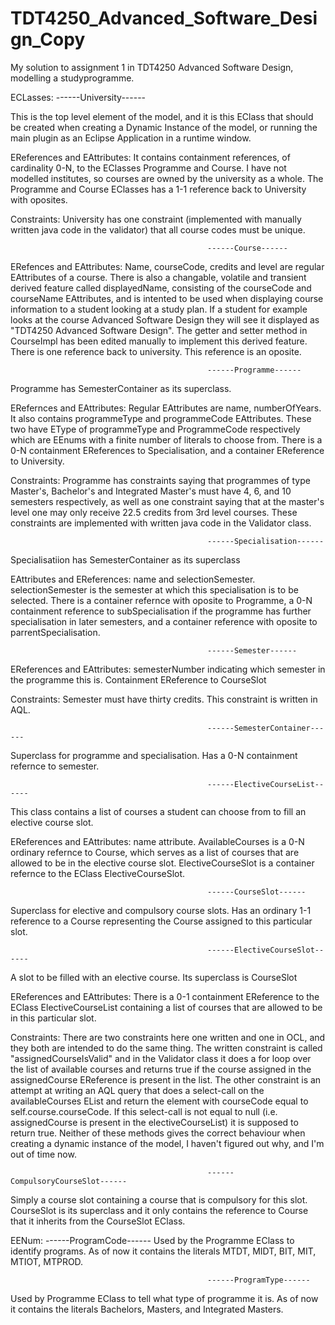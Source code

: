 # TDT4250_Advanced_Software_Design_Copy

My solution to assignment 1 in TDT4250 Advanced Software Design, modelling a studyprogramme.


ECLasses:
                                                ------University------
                                                
This is the top level element of the model, and it is this EClass that should be created when creating a Dynamic Instance of the model, or running the main plugin as an Eclipse Application in a runtime window. 

EReferences and EAttributes:
It contains containment references, of cardinality 0-N, to the EClasses Programme and Course. I have not modelled institutes, so courses are owned by the university as a whole. The Programme and Course EClasses has a 1-1 reference back to University with oposites.

Constraints:
University has one constraint (implemented with manually written java code in the validator) that all course codes must be unique.


                                                ------Course------
ERefences and EAttributes:
Name, courseCode, credits and level are regular EAttributes of a course. 
There is also a changable, volatile and transient derived feature called displayedName, consisting of the courseCode and courseName EAttributes, and is intented to be used when displaying course information to a student looking at a study plan. If a student for example looks at the course Advanced Software Design they will see it displayed as "TDT4250 Advanced Software Design". The getter and setter method in CourseImpl has been edited manually to implement this derived feature.
There is one reference back to university. This reference is an oposite.


                                                ------Programme------
Programme has SemesterContainer as its superclass.

ERefernces and EAttributes:
Regular EAttributes are name, numberOfYears. It also contains programmeType and programmeCode EAttributes. These two have EType of programmeType and ProgrammeCode respectively which are EEnums with a finite number of literals to choose from.
There is a 0-N containment EReferences to Specialisation, and a container EReference to University.

Constraints:
Programme has constraints saying that programmes of type Master's, Bachelor's and Integrated Master's must have 4, 6, and 10 semesters respectively, as well as one constraint saying that at the master's level one may only receive 22.5 credits from 3rd level courses. These constraints are implemented with written java code in the Validator class.


                                                ------Specialisation------
Specialisatiion has SemesterContainer as its superclass

EAttributes and EReferences:
name and selectionSemester. selectionSemester is the semester at which this specialisation is to be selected.
There is a container refernce with oposite to Programme, a 0-N containment reference to subSpecialisation if the programme has further specialisation in later semesters, and a container reference with oposite to parrentSpecialisation.


                                                ------Semester------
EReferences and EAttributes:
semesterNumber indicating which semester in the programme this is.
Containment EReference to CourseSlot

Constraints:
Semester must have thirty credits. This constraint is written in AQL.


                                                


                                                ------SemesterContainer------
Superclass for programme and specialisation. Has a 0-N containment refernce to semester.


                                                ------ElectiveCourseList------
This class contains a list of courses a student can choose from to fill an elective course slot.

EReferences and EAttributes:
name attribute. 
AvailableCourses is a 0-N ordinary refernce to Course, which serves as a list of courses that are allowed to be in the elective course slot. 
ElectiveCourseSlot is a container refernce to the EClass ElectiveCourseSlot.


                                                ------CourseSlot------
Superclass for elective and compulsory course slots. Has an ordinary 1-1 reference to a Course representing the Course assigned to this particular slot.


                                                ------ElectiveCourseSlot------
A slot to be filled with an elective course. Its superclass is CourseSlot

EReferences and EAttributes:
There is a 0-1 containment EReference to the EClass ElectiveCourseList containing a list of courses that are allowed to be in this particular slot.

Constraints:
There are two constraints here one written and one in OCL, and they both are intended to do the same thing. The written constraint is called "assignedCourseIsValid" and in the Validator class it does a for loop over the list of available courses and returns true if the course assigned in the assignedCourse EReference is present in the list. 
The other constraint is an attempt at writing an AQL query that does a select-call on the availableCourses EList and return the element with courseCode equal to self.course.courseCode. If this select-call is not equal to null (i.e. assignedCourse is present in the electiveCourseList) it is supposed to return true. 
Neither of these methods gives the correct behaviour when creating a dynamic instance of the model, I haven't figured out why, and I'm out of time now.


                                                ------CompulsoryCourseSlot------
Simply a course slot containing a course that is compulsory for this slot. CourseSlot is its superclass and it only contains the reference to Course that it inherits from the CourseSlot EClass.



EENum:
                                                ------ProgramCode------
Used by the Programme EClass to identify programs. As of now it contains the literals MTDT, MIDT, BIT, MIT, MTIOT, MTPROD.

                                                ------ProgramType------
Used by Programme EClass to tell what type of programme it is. As of now it contains the literals Bachelors, Masters, and Integrated Masters.
